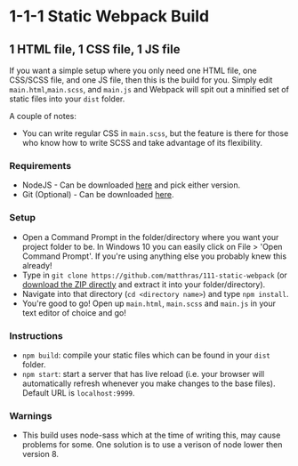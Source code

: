 # 1-1-1 Static Webpack Build
## 1 HTML file, 1 CSS file, 1 JS file

If you want a simple setup where you only need one HTML file, one CSS/SCSS file, and one JS file, then this is the build for you. Simply edit `main.html`,`main.scss`, and `main.js` and Webpack will spit out a minified set of static files into your `dist` folder.

A couple of notes:

* You can write regular CSS in `main.scss`, but the feature is there for those who know how to write SCSS and take advantage of its flexibility.

### Requirements

* NodeJS - Can be downloaded [here](https://nodejs.org/en/) and pick either version.
* Git (Optional) - Can be downloaded [here](https://git-scm.com/).

### Setup

* Open a Command Prompt in the folder/directory where you want your project folder to be. In Windows 10 you can easily click on File > 'Open Command Prompt'. If you're using anything else you probably knew this already!
* Type in `git clone https://github.com/matthras/111-static-webpack` (or [download the ZIP directly](https://github.com/matthras/111-static-webpack/archive/master.zip) and extract it into your folder/directory).
* Navigate into that directory (`cd <directory name>`) and type `npm install`.
* You're good to go! Open up `main.html`, `main.scss` and `main.js` in your text editor of choice and go!

### Instructions

* `npm build`: compile your static files which can be found in your `dist` folder.
* `npm start`: start a server that has live reload (i.e. your browser will automatically refresh whenever you make changes to the base files). Default URL is `localhost:9999`.

### Warnings

* This build uses node-sass which at the time of writing this, may cause problems for some. One solution is to use a verison of node lower then version 8. 

